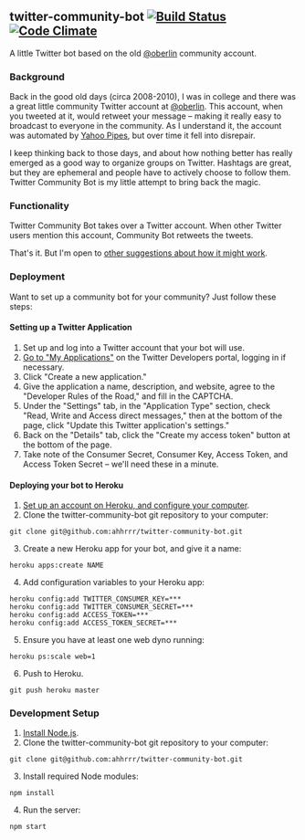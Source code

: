## twitter-community-bot [![Build Status](https://travis-ci.org/alxndr/twitter-community-bot.png?branch=master)](https://travis-ci.org/alxndr/twitter-community-bot) [![Code Climate](https://codeclimate.com/github/alxndr/twitter-community-bot.png)](https://codeclimate.com/github/alxndr/twitter-community-bot)

A little Twitter bot based on the old [@oberlin](https://twitter.com/oberlin) community account.

### Background

Back in the good old days (circa 2008-2010), I was in college and there was a great little community Twitter account at [@oberlin](https://twitter.com/oberlin). This account, when you tweeted at it, would retweet your message – making it really easy to broadcast to everyone in the community. As I understand it, the account was automated by [Yahoo Pipes](http://pipes.yahoo.com/pipes/), but over time it fell into disrepair.

I keep thinking back to those days, and about how nothing better has really emerged as a good way to organize groups on Twitter. Hashtags are great, but they are ephemeral and people have to actively choose to follow them. Twitter Community Bot is my little attempt to bring back the magic.

### Functionality

Twitter Community Bot takes over a Twitter account. When other Twitter users mention this account, Community Bot retweets the tweets.

That's it. But I'm open to [other suggestions about how it might work](https://github.com/ahhrrr/twitter-community-bot/issues).

### Deployment

Want to set up a community bot for your community? Just follow these steps:


#### Setting up a Twitter Application

1. Set up and log into a Twitter account that your bot will use.
2. [Go to "My Applications"](https://dev.twitter.com/apps) on the Twitter Developers portal, logging in if necessary.
3. Click "Create a new application."
4. Give the application a name, description, and website, agree to the "Developer Rules of the Road," and fill in the CAPTCHA.
5. Under the "Settings" tab, in the "Application Type" section, check "Read, Write and Access direct messages," then at the bottom of the page, click "Update this Twitter application's settings."
6. Back on the "Details" tab, click the "Create my access token" button at the bottom of the page.
7. Take note of the Consumer Secret, Consumer Key, Access Token, and Access Token Secret – we'll need these in a minute.

#### Deploying your bot to Heroku

1. [Set up an account on Heroku, and configure your computer](https://devcenter.heroku.com/articles/quickstart).
2. Clone the twitter-community-bot git repository to your computer:

  ```
  git clone git@github.com:ahhrrr/twitter-community-bot.git
  ```
3. Create a new Heroku app for your bot, and give it a name:
  ```
  heroku apps:create NAME
  ```
4. Add configuration variables to your Heroku app:
  ```
  heroku config:add TWITTER_CONSUMER_KEY=***
  heroku config:add TWITTER_CONSUMER_SECRET=***
  heroku config:add ACCESS_TOKEN=***
  heroku config:add ACCESS_TOKEN_SECRET=***
  ```

5. Ensure you have at least one web dyno running:
  ```
  heroku ps:scale web=1
  ```
6. Push to Heroku.

  ```
  git push heroku master
  ```

### Development Setup


1. [Install Node.js](http://nodejs.org/download/).
2. Clone the twitter-community-bot git repository to your computer:

  ```
  git clone git@github.com:ahhrrr/twitter-community-bot.git
  ```

3. Install required Node modules:

  ```
  npm install
  ```

4. Run the server:

  ```
  npm start
  ```

